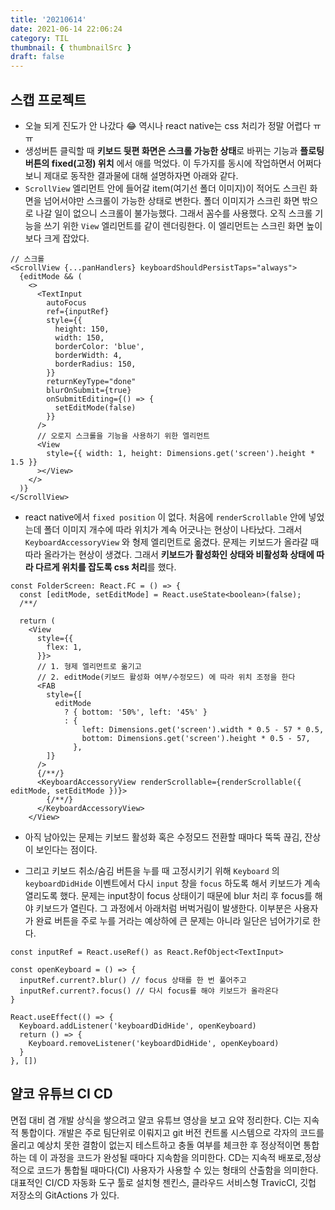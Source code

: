 ```yaml
---
title: '20210614'
date: 2021-06-14 22:06:24
category: TIL
thumbnail: { thumbnailSrc }
draft: false
---
```


## 스캡 프로젝트

- 오늘 되게 진도가 안 나갔다 😂 역시나 react native는 css 처리가 정말 어렵다 ㅠㅠ
- 생성버튼 클릭할 때 **키보드 뒷편 화면은 스크롤 가능한 상태**로 바뀌는 기능과 **플로팅 버튼의 fixed(고정) 위치** 에서 애를 먹었다. 이 두가지를 동시에 작업하면서 어쩌다보니 제대로 동작한 결과물에 대해 설명하자면 아래와 같다.
- `ScrollView` 엘리먼트 안에 들어갈 item(여기선 폴더 이미지)이 적어도 스크린 화면을 넘어서야만 스크롤이 가능한 상태로 변한다. 폴더 이미지가 스크린 화면 밖으로 나갈 일이 없으니 스크롤이 불가능했다. 그래서 꼼수를 사용했다. 오직 스크롤 기능을 쓰기 위한 `View` 엘리먼트를 같이 렌더링한다. 이 엘리먼트는 스크린 화면 높이보다 크게 잡았다.

```tsx
// 스크롤
<ScrollView {...panHandlers} keyboardShouldPersistTaps="always">
  {editMode && (
    <>
      <TextInput
        autoFocus
        ref={inputRef}
        style={{
          height: 150,
          width: 150,
          borderColor: 'blue',
          borderWidth: 4,
          borderRadius: 150,
        }}
        returnKeyType="done"
        blurOnSubmit={true}
        onSubmitEditing={() => {
          setEditMode(false)
        }}
      />
      // 오로지 스크롤을 기능을 사용하기 위한 엘리먼트
      <View
        style={{ width: 1, height: Dimensions.get('screen').height * 1.5 }}
      ></View>
    </>
  )}
</ScrollView>
```

- react native에서 `fixed position` 이 없다. 처음에 `renderScrollable` 안에 넣었는데 폴더 이미지 개수에 따라 위치가 계속 어긋나는 현상이 나타났다. 그래서 `KeyboardAccessoryView` 와 형제 엘리먼트로 옮겼다. 문제는 키보드가 올라갈 때 따라 올라가는 현상이 생겼다. 그래서 **키보드가 활성화인 상태와 비활성화 상태에 따라 다르게 위치를 잡도록 css 처리**를 했다.

```tsx
const FolderScreen: React.FC = () => {
  const [editMode, setEditMode] = React.useState<boolean>(false);
  /**/

  return (
    <View
      style={{
        flex: 1,
      }}>
      // 1. 형제 엘리먼트로 옮기고
      // 2. editMode(키보드 활성화 여부/수정모드) 에 따라 위치 조정을 한다
      <FAB
        style={[
          editMode
            ? { bottom: '50%', left: '45%' }
            : {
                left: Dimensions.get('screen').width * 0.5 - 57 * 0.5,
                bottom: Dimensions.get('screen').height * 0.5 - 57,
              },
        ]}
      />
      {/**/}
      <KeyboardAccessoryView renderScrollable={renderScrollable({ editMode, setEditMode })}>
        {/**/}
      </KeyboardAccessoryView>
    </View>
```

- 아직 남아있는 문제는 키보드 활성화 혹은 수정모드 전환할 때마다 뚝뚝 끊김, 잔상이 보인다는 점이다.

- 그리고 키보드 취소/숨김 버튼을 누를 때 고정시키기 위해 `Keyboard` 의 `keyboardDidHide` 이벤트에서 다시 `input` 창을 `focus` 하도록 해서 키보드가 계속 열리도록 했다. 문제는 input창이 focus 상태이기 때문에 blur 처리 후 focus를 해야 키보드가 열린다. 그 과정에서 아래처럼 버벅거림이 발생한다. 이부분은 사용자가 완료 버튼을 주로 누를 거라는 예상하에 큰 문제는 아니라 일단은 넘어가기로 한다.

```tsx
const inputRef = React.useRef() as React.RefObject<TextInput>

const openKeyboard = () => {
  inputRef.current?.blur() // focus 상태를 한 번 풀어주고
  inputRef.current?.focus() // 다시 focus를 해야 키보드가 올라온다
}

React.useEffect(() => {
  Keyboard.addListener('keyboardDidHide', openKeyboard)
  return () => {
    Keyboard.removeListener('keyboardDidHide', openKeyboard)
  }
}, [])
```

## 얄코 유튜브 CI CD

면접 대비 겸 개발 상식을 쌓으려고 얄코 유튜브 영상을 보고 요약 정리한다.
CI는 지속적 통합이다. 개발은 주로 팀단위로 이뤄지고 git 버전 컨트롤 시스템으로 각자의 코드를 올리고 예상치 못한 결함이 없는지 테스트하고 충돌 여부를 체크한 후 정상적이면 통합하는 데 이 과정을 코드가 완성될 때마다 지속함을 의미한다. CD는 지속적 배포로,정상적으로 코드가 통합될 때마다(CI) 사용자가 사용할 수 있는 형태의 산출함을 의미한다. 대표적인 CI/CD 자동화 도구 툴로 설치형 젠킨스, 클라우드 서비스형 TravicCI, 깃헙 저장소의 GitActions 가 있다.
